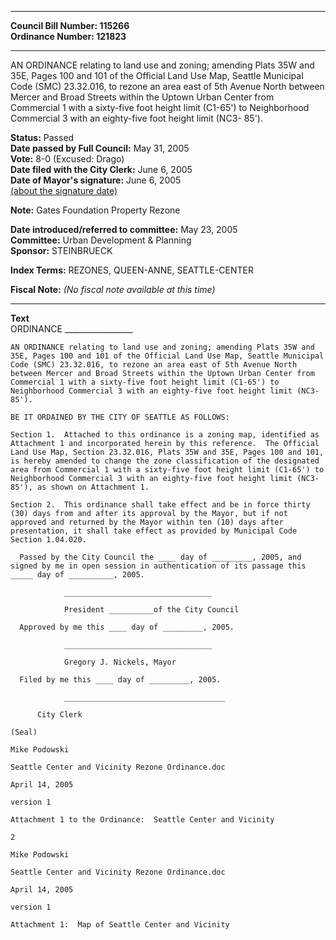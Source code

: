 * * * * *  
  
**Council Bill Number: [](#h0)[](#h2)115266**   
**Ordinance Number: 121823**  
  
* * * * *  
  
AN ORDINANCE relating to land use and zoning; amending Plats 35W and 35E, Pages 100 and 101 of the Official Land Use Map, Seattle Municipal Code (SMC) 23.32.016, to rezone an area east of 5th Avenue North between Mercer and Broad Streets within the Uptown Urban Center from Commercial 1 with a sixty-five foot height limit (C1-65') to Neighborhood Commercial 3 with an eighty-five foot height limit (NC3- 85').  
  
**Status:** Passed   
**Date passed by Full Council:** May 31, 2005   
**Vote:** 8-0 (Excused: Drago)   
**Date filed with the City Clerk:** June 6, 2005   
**Date of Mayor's signature:** June 6, 2005   
[(about the signature date)](/~public/approvaldate.htm)   
  
**Note:** Gates Foundation Property Rezone  
  
  
**Date introduced/referred to committee:** May 23, 2005   
**Committee:** Urban Development & Planning   
**Sponsor:** STEINBRUECK   
  
**Index Terms:** REZONES, QUEEN-ANNE, SEATTLE-CENTER  
  
**Fiscal Note:** *(No fiscal note available at this time)*  
  
* * * * *  
  
**Text**  
    ORDINANCE _________________  
  
    AN ORDINANCE relating to land use and zoning; amending Plats 35W and  
    35E, Pages 100 and 101 of the Official Land Use Map, Seattle Municipal  
    Code (SMC) 23.32.016, to rezone an area east of 5th Avenue North  
    between Mercer and Broad Streets within the Uptown Urban Center from  
    Commercial 1 with a sixty-five foot height limit (C1-65') to  
    Neighborhood Commercial 3 with an eighty-five foot height limit (NC3-  
    85').  
  
    BE IT ORDAINED BY THE CITY OF SEATTLE AS FOLLOWS:  
  
    Section 1.  Attached to this ordinance is a zoning map, identified as  
    Attachment 1 and incorporated herein by this reference.  The Official  
    Land Use Map, Section 23.32.016, Plats 35W and 35E, Pages 100 and 101,  
    is hereby amended to change the zone classification of the designated  
    area from Commercial 1 with a sixty-five foot height limit (C1-65') to  
    Neighborhood Commercial 3 with an eighty-five foot height limit (NC3-  
    85'), as shown on Attachment 1.  
  
    Section 2.  This ordinance shall take effect and be in force thirty  
    (30) days from and after its approval by the Mayor, but if not  
    approved and returned by the Mayor within ten (10) days after  
    presentation, it shall take effect as provided by Municipal Code  
    Section 1.04.020.  
  
      Passed by the City Council the ____ day of _________, 2005, and  
    signed by me in open session in authentication of its passage this  
    _____ day of __________, 2005.  
  
                _________________________________  
  
                President __________of the City Council  
  
      Approved by me this ____ day of _________, 2005.  
  
                _________________________________  
  
                Gregory J. Nickels, Mayor  
  
      Filed by me this ____ day of _________, 2005.  
  
                ____________________________________  
  
          City Clerk  
  
    (Seal)  
  
    Mike Podowski  
  
    Seattle Center and Vicinity Rezone Ordinance.doc  
  
    April 14, 2005  
  
    version 1  
  
    Attachment 1 to the Ordinance:  Seattle Center and Vicinity  
  
    2  
  
    Mike Podowski  
  
    Seattle Center and Vicinity Rezone Ordinance.doc  
  
    April 14, 2005  
  
    version 1  
  
    Attachment 1:  Map of Seattle Center and Vicinity  
